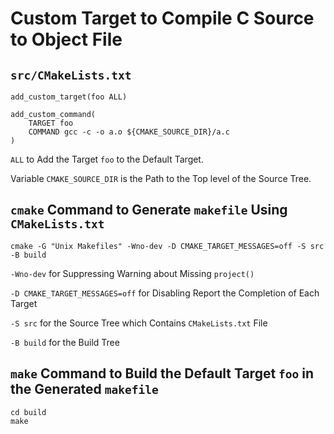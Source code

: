 # Custom Target to Compile C Source to Object File


## `src/CMakeLists.txt`
```
add_custom_target(foo ALL)

add_custom_command(
	TARGET foo
	COMMAND gcc -c -o a.o ${CMAKE_SOURCE_DIR}/a.c
)
```

`ALL` to Add the Target `foo` to the Default Target.

Variable `CMAKE_SOURCE_DIR` is the Path to the Top level of the Source Tree.


## `cmake` Command to Generate `makefile` Using `CMakeLists.txt`
```
cmake -G "Unix Makefiles" -Wno-dev -D CMAKE_TARGET_MESSAGES=off -S src -B build
```

`-Wno-dev` for Suppressing Warning about Missing `project()`

`-D CMAKE_TARGET_MESSAGES=off` for Disabling Report the Completion of Each Target

`-S src` for the Source Tree which Contains `CMakeLists.txt` File

`-B build` for the Build Tree


## `make` Command to Build the Default Target `foo` in the Generated `makefile`
```
cd build
make
```
